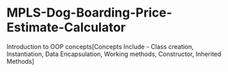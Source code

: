 # MPLS-Dog-Boarding-Price-Estimate-Calculator
Introduction to OOP concepts[Concepts Include - Class creation, Instantiation, Data Encapsulation, Working methods, Constructor, Inherited Methods]
